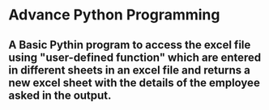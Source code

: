 # Advance Python Programming

## A Basic Pythin program to access the excel file using "user-defined function" which are entered in different sheets in an excel file and returns a new excel sheet with the details of the employee asked in the output.
